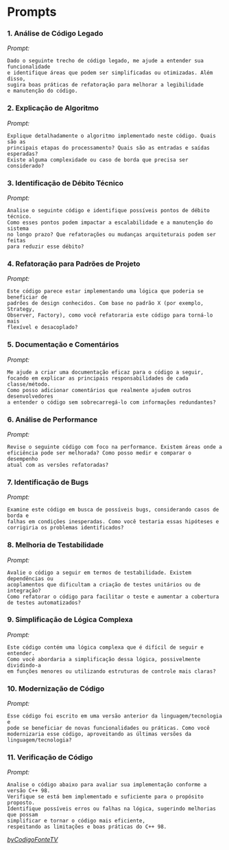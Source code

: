 # Prompts

### 1. Análise de Código Legado
<!-- Arquivo: 1-analise-codigo-legado.py -->
*Prompt:*
```
Dado o seguinte trecho de código legado, me ajude a entender sua funcionalidade
e identifique áreas que podem ser simplificadas ou otimizadas. Além disso,
sugira boas práticas de refatoração para melhorar a legibilidade 
e manutenção do código.
```

### 2. Explicação de Algoritmo
<!-- Arquivo: 2-explicacao-algoritmo.py -->
*Prompt:*
```
Explique detalhadamente o algoritmo implementado neste código. Quais são as 
principais etapas do processamento? Quais são as entradas e saídas esperadas? 
Existe alguma complexidade ou caso de borda que precisa ser considerado?
```
### 3. Identificação de Débito Técnico
<!-- Arquivo: 3-identificacao-debito-tecnico.java -->
*Prompt:*
```
Analise o seguinte código e identifique possíveis pontos de débito técnico. 
Como esses pontos podem impactar a escalabilidade e a manutenção do sistema 
no longo prazo? Que refatorações ou mudanças arquiteturais podem ser feitas 
para reduzir esse débito?
```

### 4. Refatoração para Padrões de Projeto
<!-- Arquivo: 4-refatoracao-padroes-de-projeto.py -->
*Prompt:*
```
Este código parece estar implementando uma lógica que poderia se beneficiar de 
padrões de design conhecidos. Com base no padrão X (por exemplo, Strategy, 
Observer, Factory), como você refatoraria este código para torná-lo mais 
flexível e desacoplado?
```

### 5. Documentação e Comentários
<!-- Arquivo: 5-documentacao-comentarios.js -->
*Prompt:*
```
Me ajude a criar uma documentação eficaz para o código a seguir, 
focando em explicar as principais responsabilidades de cada classe/método. 
Como posso adicionar comentários que realmente ajudem outros desenvolvedores 
a entender o código sem sobrecarregá-lo com informações redundantes?
```

### 6. Análise de Performance
<!-- Arquivo: 6-analise-performance.py -->
*Prompt:*
```
Revise o seguinte código com foco na performance. Existem áreas onde a 
eficiência pode ser melhorada? Como posso medir e comparar o desempenho 
atual com as versões refatoradas?
```
### 7. Identificação de Bugs
<!-- Arquivo: 7-identificacao-bugs.cs -->
*Prompt:*
```
Examine este código em busca de possíveis bugs, considerando casos de borda e 
falhas em condições inesperadas. Como você testaria essas hipóteses e 
corrigiria os problemas identificados?
```

### 8. Melhoria de Testabilidade
<!-- Arquivo: 8-melhoria-testabilidade.py -->
*Prompt:*
```
Avalie o código a seguir em termos de testabilidade. Existem dependências ou 
acoplamentos que dificultam a criação de testes unitários ou de integração? 
Como refatorar o código para facilitar o teste e aumentar a cobertura 
de testes automatizados?
```

### 9. Simplificação de Lógica Complexa
<!-- Arquivo: 9-simplificacao-logica-complexa.js -->
*Prompt:*
```
Este código contém uma lógica complexa que é difícil de seguir e entender. 
Como você abordaria a simplificação dessa lógica, possivelmente dividindo-a 
em funções menores ou utilizando estruturas de controle mais claras?
```
### 10. Modernização de Código
<!-- Arquivo: 10-modernizacao-codigo.js -->
*Prompt:*
```
Esse código foi escrito em uma versão anterior da linguagem/tecnologia e 
pode se beneficiar de novas funcionalidades ou práticas. Como você 
modernizaria esse código, aproveitando as últimas versões da linguagem/tecnologia?
```

### 11. Verificação de Código
*Prompt:*
```
Analise o código abaixo para avaliar sua implementação conforme a versão C++ 98. 
Verifique se está bem implementado e suficiente para o propósito proposto. 
Identifique possíveis erros ou falhas na lógica, sugerindo melhorias que possam 
simplificar e tornar o código mais eficiente, 
respeitando as limitações e boas práticas do C++ 98.
```

[*byCodigoFonteTV*](https://github.com/gabrielfroes/prompts-incriveis-para-codigo)
